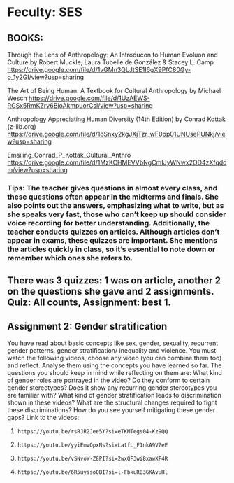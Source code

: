 # Feculty: SES
## BOOKS: 
Through the Lens of Anthropology: An Introducon to Human Evoluon and Culture by Robert Muckle, Laura Tubelle de González & Stacey L. Camp https://drive.google.com/file/d/1vGMn3QLJtSE1I6gX9PfC80Gy-o_1y2GI/view?usp=sharing

The Art of Being Human: A Textbook for Cultural
Anthropology by Michael Wesch https://drive.google.com/file/d/1UzAEWS-RGSx5RmKZrv6BioAkmpuorCsi/view?usp=sharing

Anthropology Appreciating Human Diversity (14th Edition) by Conrad Kottak (z-lib.org) https://drive.google.com/file/d/1oSnxy2kgJXjTzr_wF0bp01UNUsePUNkj/view?usp=sharing

Emailing_Conrad_P_Kottak_Cultural_Anthro https://drive.google.com/file/d/1MzKCHMEVVbNgCmIJyWNwx2OD4zXfqddm/view?usp=sharing

### Tips: The teacher gives questions in almost every class, and these questions often appear in the midterms and finals. She also points out the answers, emphasizing what to write, but as she speaks very fast, those who can’t keep up should consider voice recording for better understanding. Additionally, the teacher conducts quizzes on articles. Although articles don’t appear in exams, these quizzes are important. She mentions the articles quickly in class, so it’s essential to note down or remember which ones she refers to.
## There was 3 quizzes: 1 was on article, another 2 on the questions she gave and 2 assignments. Quiz: All counts, Assignment: best 1.
## Assignment 2: Gender stratification
You have read about basic concepts like sex, gender, sexuality, recurrent gender patterns, gender stratification/ inequality and violence. You must watch the following videos, choose any video (you can combine them too) and reflect. Analyse them using the concepts you have learned so far. The questions you should keep in mind while reflecting on them are:
What kind of gender roles are portrayed in the video?
Do they conform to certain gender stereotypes?
Does it show any recurring gender stereotypes you are familiar with?
What kind of gender stratification leads to discrimination shown in these videos?
What are the structural changes required to fight these discriminations?
How do you see yourself mitigating these gender gaps?
Link to the videos:
1.     https://youtu.be/rsRJR2Jee5Y?si=eTKMTegs04-Kz9QQ
2.     https://youtu.be/yyiEmvOpxNs?si=LatfL_F1nkA9VZeE
3.     https://youtu.be/vSNvoW-Z8PI?si=2wxQF3wi8xawXF4R
4.     https://youtu.be/6R5uyssoOBI?si=l-FbkuRB3GKAvuHl

